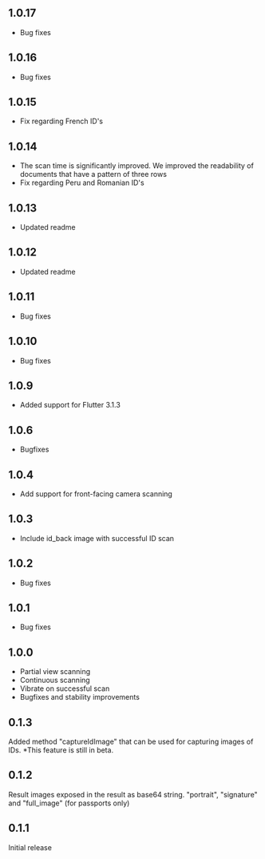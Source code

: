## 1.0.17
- Bug fixes

## 1.0.16
- Bug fixes

## 1.0.15
- Fix regarding French ID's

## 1.0.14
- The scan time is significantly improved. We improved the readability of documents that have a pattern of three rows
- Fix regarding Peru and Romanian ID's

## 1.0.13
- Updated readme

## 1.0.12
- Updated readme

## 1.0.11
- Bug fixes

## 1.0.10
- Bug fixes

## 1.0.9
- Added support for Flutter 3.1.3

## 1.0.6
- Bugfixes

## 1.0.4
- Add support for front-facing camera scanning

## 1.0.3
- Include id_back image with successful ID scan

## 1.0.2
- Bug fixes

## 1.0.1
- Bug fixes

## 1.0.0

- Partial view scanning
- Continuous scanning
- Vibrate on successful scan
- Bugfixes and stability improvements

## 0.1.3

Added method "captureIdImage" that can be used for capturing images of IDs.
*This feature is still in beta.

## 0.1.2

Result images exposed in the result as base64 string.
"portrait", "signature" and "full_image" (for passports only)


## 0.1.1

Initial release
